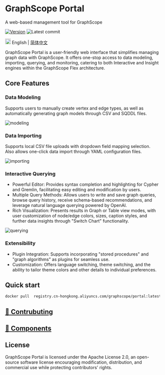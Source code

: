 # GraphScope Portal

A web-based management tool for GraphScope

[![Version](https://badgen.net/npm/v/@graphscope/studio-query)](https://www.npmjs.com/@graphscope/studio-query)
![Latest commit](https://badgen.net/github/last-commit/graphscope/portal)

<img src="https://gw.alipayobjects.com/zos/antfincdn/R8sN%24GNdh6/language.svg" width="18"> English | [简体中文](./README.zh-CN.md)

GraphScope Portal is a user-friendly web interface that simplifies managing graph data with GraphScope. It offers one-stop access to data modeling, importing, querying, and monitoring, catering to both Interactive and Insight engines within the GraphScope Flex architecture.

## Core Features

### Data Modeling

Supports users to manually create vertex and edge types, as well as automatically generating graph models through CSV and SQDDL files.

![modeling](https://img.alicdn.com/imgextra/i2/O1CN01rCtTYy1ryeXesYuT5_!!6000000005700-0-tps-3490-1918.jpg)

### Data Importing

Supports local CSV file uploads with dropdown field mapping selection. Also allows one-click data import through YAML configuration files.

![importing](https://img.alicdn.com/imgextra/i2/O1CN01uqf3lF1Kudkh0dbvR_!!6000000001224-0-tps-3472-1894.jpg)

### Interactive Querying

- Powerful Editor: Provides syntax completion and highlighting for Cypher and Gremlin, facilitating easy editing and modification by users.
- Multiple Query Methods: Allows users to write and save graph queries, browse query history, receive schema-based recommendations, and leverage natural language querying powered by OpenAI.
- Rich Visualization: Presents results in Graph or Table view modes, with user customization of node/edge colors, sizes, caption styles, and further data insights through "Switch Chart" functionality.

![querying](https://img.alicdn.com/imgextra/i4/O1CN01la3ZwB1HXn95Thc7C_!!6000000000768-0-tps-3518-1904.jpg)

### Extensibility

- Plugin Integration: Supports incorporating "stored procedures" and "graph algorithms" as plugins for seamless use.
- Customization: Offers language switching, theme switching, and the ability to tailor theme colors and other details to individual preferences.

## Quick start

```bash
docker pull  registry.cn-hongkong.aliyuncs.com/graphscope/portal:latest
```

## [👏 Contrubuting]('./CONTRIBUTING.md')

## [ 🔧 Components](https://portal-bim.pages.dev/)

## License

GraphScope Portal is licensed under the Apache License 2.0, an open-source software license encouraging modification, distribution, and commercial use while protecting contributors' rights.
